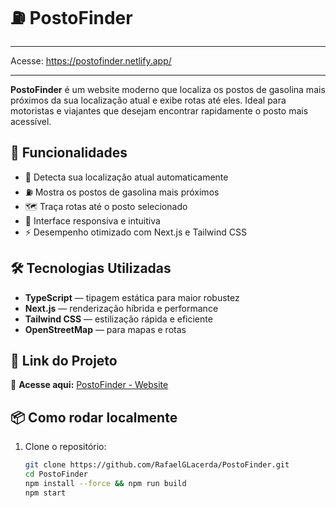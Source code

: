 # ⛽ PostoFinder

---

Acesse: https://postofinder.netlify.app/

---

**PostoFinder** é um website moderno que localiza os postos de gasolina mais próximos da sua localização atual e exibe rotas até eles. Ideal para motoristas e viajantes que desejam encontrar rapidamente o posto mais acessível.

## 🚀 Funcionalidades

- 📍 Detecta sua localização atual automaticamente
- ⛽ Mostra os postos de gasolina mais próximos
- 🗺️ Traça rotas até o posto selecionado
- 🧭 Interface responsiva e intuitiva
- ⚡ Desempenho otimizado com Next.js e Tailwind CSS

## 🛠️ Tecnologias Utilizadas

- **TypeScript** — tipagem estática para maior robustez
- **Next.js** — renderização híbrida e performance
- **Tailwind CSS** — estilização rápida e eficiente
- **OpenStreetMap** — para mapas e rotas

## 🔗 Link do Projeto

🔗 **Acesse aqui:** [PostoFinder - Website](https://rafaelglacerda.github.io/PostoFinder)

## 📦 Como rodar localmente

1. Clone o repositório:
   ```bash
   git clone https://github.com/RafaelGLacerda/PostoFinder.git
   cd PostoFinder
   npm install --force && npm run build
   npm start
